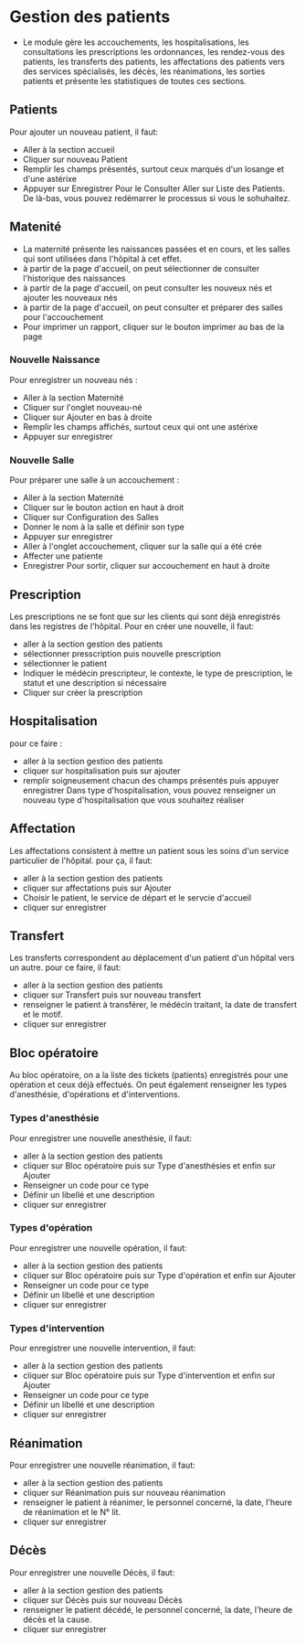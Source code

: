 # Gestion des patients

- Le module gère les accouchements, les hospitalisations, les consultations les prescriptions les ordonnances, les rendez-vous des patients, les transferts des patients, les affectations des patients vers des services spécialisés, les décès, les réanimations, les sorties patients et présente les statistiques de toutes ces sections.

## Patients
Pour ajouter un nouveau patient, il faut:
- Aller à la section accueil
- Cliquer sur nouveau Patient
- Remplir les champs présentés, surtout ceux marqués d'un losange et d'une astérixe
- Appuyer sur Enregistrer
Pour le Consulter Aller sur Liste des Patients. De là-bas, vous pouvez redémarrer le processus si vous le sohuhaitez.

## Matenité
- La maternité présente les naissances passées et en cours, et les salles qui sont utilisées dans l'hôpital à cet effet.
- à partir de la page d'accueil, on peut sélectionner de consulter l'historique des naissances
- à partir de la page d'accueil, on peut consulter les nouveux nés et ajouter les nouveaux nés
- à partir de la page d'accueil, on peut consulter et préparer des salles pour l'accouchement
- Pour imprimer un rapport, cliquer sur le bouton imprimer au bas de la page

### Nouvelle Naissance
Pour enregistrer un nouveau nés :
- Aller à la section Maternité
- Cliquer sur l'onglet nouveau-né
- Cliquer sur Ajouter en bas à droite
- Remplir les champs affichés, surtout ceux qui ont une astérixe
- Appuyer sur enregistrer

### Nouvelle Salle
Pour préparer une salle à un accouchement :
- Aller à la section Maternité
- Cliquer sur le bouton action en haut à droit
- Cliquer sur Configuration des Salles
- Donner le nom à la salle et définir son type
- Appuyer sur enregistrer
- Aller à l'onglet accouchement, cliquer sur la salle qui a été crée
- Affecter une patiente
- Enregistrer
Pour sortir, cliquer sur accouchement en haut à droite


## Prescription
Les prescriptions ne se font que sur les clients qui sont déjà enregistrés dans les registres de l'hôpital. Pour en créer une nouvelle, il faut:
- aller à la section gestion des patients
- sélectionner presscription puis nouvelle prescription
- sélectionner le patient
- Indiquer le médécin prescripteur, le contexte, le type de prescription, le statut et une description si nécessaire
- Cliquer sur créer la prescription

## Hospitalisation
pour ce faire :
- aller à la section gestion des patients
- cliquer sur hospitalisation puis sur ajouter
- remplir soigneusement chacun des champs présentés puis appuyer enregistrer
Dans type d'hospitalisation, vous pouvez renseigner un nouveau type d'hospitalisation que vous souhaitez réaliser

## Affectation
Les affectations consistent à mettre un patient sous les soins d'un service particulier de l'hôpital. pour ça, il faut:
- aller à la section gestion des patients
- cliquer sur affectations puis sur Ajouter
- Choisir le patient, le service de départ et le servcie d'accueil
- cliquer sur enregistrer

## Transfert
Les transferts correspondent au déplacement d'un patient d'un hôpital vers un autre. pour ce faire, il faut:
- aller à la section gestion des patients
- cliquer sur Transfert puis sur nouveau transfert
- renseigner le patient à transférer, le médécin traitant, la date de transfert et le motif.
- cliquer sur enregistrer

## Bloc opératoire
Au bloc opératoire, on a la liste des tickets (patients) enregistrés pour une opération et ceux déjà effectués. On peut également renseigner les types d'anesthésie, d'opérations et d'interventions.

### Types d'anesthésie
Pour enregistrer une nouvelle anesthésie, il faut:
- aller à la section gestion des patients
- cliquer sur Bloc opératoire puis sur Type d'anesthésies et enfin sur Ajouter
- Renseigner un code pour ce type
- Définir un libellé et une description
- cliquer sur enregistrer

### Types d'opération
Pour enregistrer une nouvelle opération, il faut:
- aller à la section gestion des patients
- cliquer sur Bloc opératoire puis sur Type d'opération et enfin sur Ajouter
- Renseigner un code pour ce type
- Définir un libellé et une description
- cliquer sur enregistrer

### Types d'intervention
Pour enregistrer une nouvelle intervention, il faut:
- aller à la section gestion des patients
- cliquer sur Bloc opératoire puis sur Type d'intervention et enfin sur Ajouter
- Renseigner un code pour ce type
- Définir un libellé et une description
- cliquer sur enregistrer

## Réanimation
Pour enregistrer une nouvelle réanimation, il faut:
- aller à la section gestion des patients
- cliquer sur Réanimation puis sur nouveau réanimation
- renseigner le patient à réanimer, le personnel concerné, la date, l'heure de réanimation et le N° lit.
- cliquer sur enregistrer

## Décès
Pour enregistrer une nouvelle Décès, il faut:
- aller à la section gestion des patients
- cliquer sur Décès puis sur nouveau Décès
- renseigner le patient décédé, le personnel concerné, la date, l'heure de décès et la cause.
- cliquer sur enregistrer

